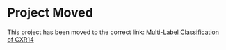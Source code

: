 # Project Moved

This project has been moved to the correct link:
[Multi-Label Classification of CXR14](https://github.com/santos1979/machine-learning-projects/tree/main/Multi-Label%20Classification%20of%20CXR14)
